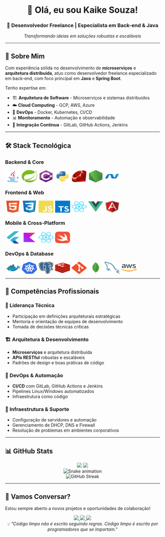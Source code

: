 <div align="center">

# 👋 Olá, eu sou Kaike Souza!

### 🚀 Desenvolvedor Freelance | Especialista em Back-end & Java

*Transformando ideias em soluções robustas e escaláveis*

</div>

---

## 🎯 Sobre Mim

Com experiência sólida no desenvolvimento de **microserviços** e **arquitetura distribuída**, atuo como desenvolvedor freelance especializado em back-end, com foco principal em **Java** e **Spring Boot**. 

Tenho expertise em:
- 🏗️ **Arquitetura de Software** - Microserviços e sistemas distribuídos
- ☁️ **Cloud Computing** - GCP, AWS, Azure
- 🔧 **DevOps** - Docker, Kubernetes, CI/CD
- 📊 **Monitoramento** - Automação e observabilidade
- 🔄 **Integração Contínua** - GitLab, GitHub Actions, Jenkins

---

## 🛠️ Stack Tecnológica

### Backend & Core
<div style="display: inline_block">
  <img align="center" alt="Java" height="40" width="50" src="https://raw.githubusercontent.com/devicons/devicon/master/icons/java/java-original.svg">
  <img align="center" alt="Spring Boot" height="40" width="50" src="https://raw.githubusercontent.com/devicons/devicon/master/icons/spring/spring-original.svg">
  <img align="center" alt="C#" height="40" width="50" src="https://raw.githubusercontent.com/devicons/devicon/master/icons/csharp/csharp-original.svg">
  <img align="center" alt="Python" height="40" width="50" src="https://raw.githubusercontent.com/devicons/devicon/master/icons/python/python-original.svg">
  <img align="center" alt="Ruby" height="40" width="50" src="https://raw.githubusercontent.com/devicons/devicon/master/icons/ruby/ruby-original.svg">
  <img align="center" alt="Node.js" height="40" width="50" src="https://raw.githubusercontent.com/devicons/devicon/master/icons/nodejs/nodejs-original.svg">
  <img align="center" alt=".NET" height="40" width="50" src="https://raw.githubusercontent.com/devicons/devicon/master/icons/dot-net/dot-net-original.svg">
</div>

### Frontend & Web
<div style="display: inline_block">
  <img align="center" alt="HTML5" height="40" width="50" src="https://raw.githubusercontent.com/devicons/devicon/master/icons/html5/html5-original.svg">
  <img align="center" alt="CSS3" height="40" width="50" src="https://raw.githubusercontent.com/devicons/devicon/master/icons/css3/css3-original.svg">
  <img align="center" alt="JavaScript" height="40" width="50" src="https://raw.githubusercontent.com/devicons/devicon/master/icons/javascript/javascript-plain.svg">
  <img align="center" alt="TypeScript" height="40" width="50" src="https://raw.githubusercontent.com/devicons/devicon/master/icons/typescript/typescript-plain.svg">
  <img align="center" alt="React" height="40" width="50" src="https://raw.githubusercontent.com/devicons/devicon/master/icons/react/react-original.svg">
  <img align="center" alt="Vue.js" height="40" width="50" src="https://raw.githubusercontent.com/devicons/devicon/master/icons/vuejs/vuejs-original.svg">
  <img align="center" alt="Angular" height="40" width="50" src="https://raw.githubusercontent.com/devicons/devicon/master/icons/angularjs/angularjs-original.svg">
</div>

### Mobile & Cross-Platform
<div style="display: inline_block">
  <img align="center" alt="Flutter" height="40" width="50" src="https://raw.githubusercontent.com/devicons/devicon/master/icons/flutter/flutter-original.svg">
  <img align="center" alt="Kotlin" height="40" width="50" src="https://raw.githubusercontent.com/devicons/devicon/master/icons/kotlin/kotlin-original.svg">
  <img align="center" alt="React Native" height="40" width="50" src="https://raw.githubusercontent.com/devicons/devicon/master/icons/react/react-original.svg">
  <img align="center" alt="Swift" height="40" width="50" src="https://raw.githubusercontent.com/devicons/devicon/master/icons/swift/swift-original.svg">
</div>

### DevOps & Database
<div style="display: inline_block">
  <img align="center" alt="Docker" height="40" width="50" src="https://raw.githubusercontent.com/devicons/devicon/master/icons/docker/docker-original.svg">
  <img align="center" alt="Kubernetes" height="40" width="50" src="https://raw.githubusercontent.com/devicons/devicon/master/icons/kubernetes/kubernetes-plain.svg">
  <img align="center" alt="PostgreSQL" height="40" width="50" src="https://raw.githubusercontent.com/devicons/devicon/master/icons/postgresql/postgresql-original.svg">
  <img align="center" alt="Redis" height="40" width="50" src="https://raw.githubusercontent.com/devicons/devicon/master/icons/redis/redis-original.svg">
  <img align="center" alt="Git" height="40" width="50" src="https://raw.githubusercontent.com/devicons/devicon/master/icons/git/git-original.svg">
  <img align="center" alt="MongoDB" height="40" width="50" src="https://raw.githubusercontent.com/devicons/devicon/master/icons/mongodb/mongodb-original.svg">
  <img align="center" alt="MySQL" height="40" width="50" src="https://raw.githubusercontent.com/devicons/devicon/master/icons/mysql/mysql-original.svg">
  <img align="center" alt="AWS" height="40" width="50" src="https://raw.githubusercontent.com/devicons/devicon/master/icons/amazonwebservices/amazonwebservices-original.svg">
</div>

---

## 💼 Competências Profissionais

### 🎯 Liderança Técnica
- Participação em definições arquiteturais estratégicas
- Mentoria e orientação de equipes de desenvolvimento
- Tomada de decisões técnicas críticas

### 🏗️ Arquitetura & Desenvolvimento
- **Microserviços** e arquitetura distribuída
- **APIs RESTful** robustas e escaláveis
- Padrões de design e boas práticas de código

### 🚀 DevOps & Automação
- **CI/CD** com GitLab, GitHub Actions e Jenkins
- Pipelines Linux/Windows automatizados
- Infraestrutura como código

### 🔧 Infraestrutura & Suporte
- Configuração de servidores e automação
- Gerenciamento de DHCP, DNS e Firewall
- Resolução de problemas em ambientes corporativos

---

## 📊 GitHub Stats

<div align="center">
  <img height="180em" src="https://github-readme-stats.vercel.app/api?username=kaikesouza&show_icons=true&theme=tokyonight&include_all_commits=true&count_private=true"/>
  <img height="180em" src="https://github-readme-stats.vercel.app/api/top-langs/?username=kaikesouza&layout=compact&langs_count=8&theme=tokyonight"/>
</div>

<div align="center">
  <img src="https://raw.githubusercontent.com/kaikesouza/kaikesouza/output/github-contribution-grid-snake.svg" alt="Snake animation" />
</div>

<div align="center">
  <img src="https://github-readme-streak-stats.herokuapp.com/?user=kaikesouza&theme=tokyonight" alt="GitHub Streak" />
</div>

---

## 🤝 Vamos Conversar?

Estou sempre aberto a novos projetos e oportunidades de colaboração!

<div align="center">
  <a href="https://www.linkedin.com/in/kaike-souza-326167a2/" target="_blank">
    <img src="https://img.shields.io/badge/-LinkedIn-%230077B5?style=for-the-badge&logo=linkedin&logoColor=white">
  </a>
  <a href="mailto:kaike_souza@hotmail.com.br">
    <img src="https://img.shields.io/badge/-Outlook-%230078D7?style=for-the-badge&logo=microsoft-outlook&logoColor=white">
  </a>
  <a href="https://www.instagram.com/kaike9722/" target="_blank">
    <img src="https://img.shields.io/badge/-Instagram-%23E4405F?style=for-the-badge&logo=instagram&logoColor=white">
  </a>
</div>

<div align="center">
  <i>💡 "Código limpo não é escrito seguindo regras. Código limpo é escrito por programadores que se importam."</i>
</div>
